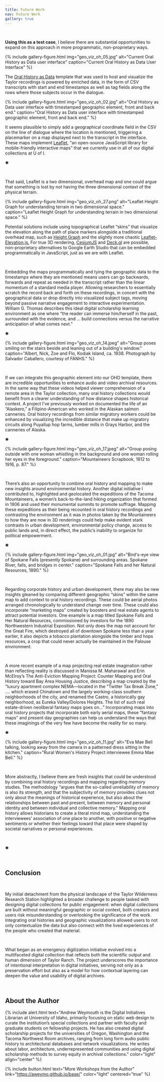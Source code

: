 ```yaml
---
title: Future Work
nav: Future Work
gallery: true
---
```


<br>

**Using this as a test case**, I believe there are substantial opportunities to expand on this approach in more programmatic, non-proprietary ways. 

{% include gallery-figure.html img="geo_viz_oh_05.jpg" alt="Current Oral History as Data user interface" caption="Current Oral History as Data User Interface" %}

The [Oral History as Data](https://oralhistoryasdata.github.io/) template that was used to host and visualize the Taylor recordings is powered by enriched data, in the form of CSV transcripts with start and end timestamps as well as tag fields along the rows where those subjects occur in the dialogue. 

{% include gallery-figure.html img="geo_viz_oh_02.jpg" alt="Oral History as Data user interface with timestamped geographic element, front and back end." caption="Oral History as Data user interface with timestamped geographic element, front and back end." %}

It seems plausible to simply add a geographical coordinate field in the CSV on the line of dialogue where the location is mentioned, triggering a placemarker on a map displayed next to the transcript in the interface. These maps implement [Leaflet](https://leafletjs.com/examples.html), “an open-source JavaScript library for mobile-friendly interactive maps” that we currently use in all of our digital collections at U of I.

<div class="symbol-container">
    <p class="symbol">&#10042;</p>
</div>

<br>

That said, Leaflet is a two dimensional, overhead map and one could argue that something is lost by not having the three dimensional context of the physical terrain. 


{% include gallery-figure.html img="geo_viz_oh_27.png" alt="Leaflet Height Graph for understanding terrain in two dimensional space." caption="Leaflet Height Graph for understanding terrain in two dimensional space." %}


Potential solutions include using topographical Leaflet “skins” that visualize the elevation along the path of place markers alongside a traditional overhead map, such as [Height Graph](https://giscience.github.io/Leaflet.Heightgraph/) and the slightly more chaotic [Leaflet-Elevation.js.](https://raruto.github.io/leaflet-elevation/examples/leaflet-elevation_hoverable-tracks.html) For true 3D rendering, [CesiumJS](https://cesium.com/platform/cesiumjs/) and [Deck.gl](https://deck.gl/) are possible, non-proprietary alternatives to Google Earth Studio that can be embedded programmatically in JavaScript, just as we are with Leaflet. 

<br>

Embedding the maps programmatically and tying the geographic data to the timestamps where they are mentioned means users can go backwards, forwards and repeat as needed in the transcript rather than the linear momentum of a standard media player. Allowing researchers to essentially scratch the record back and forth on these recordings, in concert with the geographical data or drop directly into visualized subject tags, moving beyond passive narrative engagement to interactive experimentation. William G. Thomas describes this ideal digital scholarship learning environment as one where “the reader can immerse him/herself in the past, surrounded with the evidence, and … build connections versus the narrative anticipation of what comes next.”

<div class="symbol-container">
    <p class="symbol">&#10042;</p>
</div>

{% include gallery-figure.html img="geo_viz_oh_14.jpeg" alt="Group poses smiling on the stairs beside and leaning out of a building's window." caption="Albert, Nick, Zoe and Flo, Kodiak Island, ca. 1938. Photograph by Salvador Caballero, courtesy of FANHS." %}

<br>

If we can integrate this geographic element into our OHD template, there are incredible opportunities to enhance audio and video archival resources. In the same way that these videos helped viewer comprehension of a remote area in the Taylor collection, many oral history collections would benefit from a clearer understanding of how distance shapes historical context. A project I’ve previously worked on documented the life of an “Alaskero,” a Filipino-American who worked in the Alaskan salmon canneries. Oral history recordings from similar migratory workers could be enhanced by visualizing the incredible distance that make up migratory circuits along Puyallup hop farms, lumber mills in Grays Harbor, and the canneries of Alaska. 

<div class="symbol-container">
    <p class="symbol">&#10042;</p>
</div>

{% include gallery-figure.html img="geo_viz_oh_17.jpeg" alt="Group posing outside with one woman whistling in the background and one woman rolling her eyes in the foreground." caption="Mountaineers Scrapbook, 1912 to 1916, p. 87." %}

<br>

There’s also an opportunity to combine oral history and mapping to make new insights around environmental history. Another digital initiative I contributed to, highlighted and geolocated the expeditions of the Tacoma Mountaineers, a women’s back-to-the-land hiking organization that formed in 1906 and used their monumental summits to promote suffrage. Mapping these expeditions as their being recounted in oral history recordings and contrasting the environment as it was in photos taken by the Mountaineers to how they are now in 3D renderings could help make evident stark contrasts in urban development, environmental policy change, access to public lands and, in direct effect, the public’s inability to organize for political empowerment. 

<div class="symbol-container">
    <p class="symbol">&#10042;</p>
</div>

{% include gallery-figure.html img="geo_viz_oh_01.jpg" alt="Bird's-eye view of Spokane Falls (presently Spokane) and surrounding areas. Spokane River, falls, and bridges in center." caption="Spokane Falls and her Natural Resources, 1890." %}

<br>

Regarding corporate history and urban development, there may also be new insights gleaned by comparing different geographic “skins” within the same map to add context to oral history recordings. These could be aerial photos arranged chronologically to understand change over time. These could also incorporate “marketing maps” created by boosters and real estate agents to attract potential investors. One example is a map titled Spokane Falls and Her Natural Resources, commissioned by investors for the 1890 Northwestern Industrial Exposition. Not only does the map not account for the Great Fire, which destroyed all of downtown Spokane less than a year earlier, it also depicts a tobacco plantation alongside the timber and hops resources, a crop that could never actually be maintained in the Palouse environment.

<br>

A more recent example of a map projecting real estate imagination rather than reflecting reality is discussed in Manissa M. Maharawal and Erin McElroy’s The Anti-Eviction Mapping Project: Counter Mapping and Oral History toward Bay Area Housing Justice, describing a map created by the “luxury apartment complex NEMA—located in the "Twitter Tax Break Zone," ….  which erased Chinatown and the largely working-class southern neighborhoods of the city, and renamed the Castro, a historically gay neighborhood, as Eureka Valley/Dolores Heights. The list of such real estate-driven neoliberal fantasy maps goes on…” Incorporating maps into oral history projects that incorporate both early aerial maps, these “fantasy maps” and present day geographies can help us understand the ways that these imaginings of the very few have become the reality for so many. 

<div class="symbol-container">
    <p class="symbol">&#10042;</p>
</div>

{% include gallery-figure.html img="geo_viz_oh_11.jpg" alt="Eva Mae Bell talking, looking away from the camera in a patterned dress sitting in the kitchen." caption="Rural Women's History Project interviewee Emma Mae Bell." %}

<br>

More abstractly, I believe there are fresh insights that could be understood by combining oral history recordings and mapping regarding memory studies. The methodology “argues that the so-called unreliability of memory is also its strength, and that the subjectivity of memory provides clues not only about the meanings of historical experience, but also about the relationships between past and present, between memory and personal identity and between individual and collective memory.” Mapping oral history allows historians to create a literal mind map, understanding the interviewees’ association of one place to another, with positive or negative sentiments or whether their feelings toward that place were shaped by societal narratives or personal experiences. 

<br>

<div class="symbol-container">
    <p class="symbol">&#10042;</p>
</div>

<br>

## Conclusion

<br>

My initial detachment from the physical landscape of the Taylor Wilderness Research Station highlighted a broader challenge to people tasked with designing digital collections for public engagement: when digital collections are built without meaningful geographic or social context, both creators and users risk misunderstanding or overlooking the significance of the work. Integrating oral histories and geographic visualizations allowed users to not only contextualize the data but also connect with the lived experiences of the people who created that material.

<br>

What began as an emergency digitization initiative evolved into a multifaceted digital collection that reflects both the scientific output and human dimension of Taylor Ranch. The project underscores the importance of intentional interpretation in digital initiatives, serving not only as a preservation effort but also as a model for how contextual layering can deepen the value and usability of digital archives.

<br>

## About the Author

{% include alert.html text="Andrew Weymouth is the Digital Initiatives Librarian at University of Idaho, primarily focusing on static web design to curate the institution’s special collections and partner with faculty and graduate students on fellowship projects. He has also created digital scholarship projects for the universities of Oregon, Washington and the Tacoma Northwest Room archives, ranging from long form audio public history to architectural databases and network visualizations. He writes about labor, architecture, underrepresented communities and using digital scholarship methods to survey equity in archival collections." color="light" align="center" %}

{% include button.html text="More Workshops from the Author" link="https://aweymo.github.io/base/" color="light" centered="true" %}


<br>

